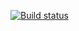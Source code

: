[![Build status](https://ci.appveyor.com/api/projects/status/3xpvbnbypop29a4j?svg=true)](https://ci.appveyor.com/project/ElenaKalincheva/postman)

